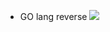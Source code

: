 * GO lang reverse
![](https://github.com/ssspeedgit00/CTF/blob/master/2018/ais3_pre_exam/reverse_4_calc/pic.png)